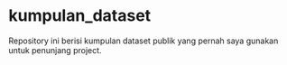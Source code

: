 # kumpulan_dataset
Repository ini berisi kumpulan dataset publik yang pernah saya gunakan untuk penunjang project.

